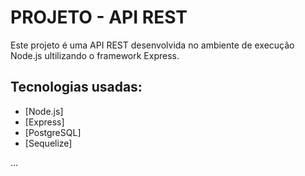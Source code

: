 # PROJETO - API REST

Este projeto é uma API REST desenvolvida no ambiente de execução Node.js ultilizando o framework Express.

## Tecnologias usadas:

* [Node.js]
* [Express]
* [PostgreSQL]
* [Sequelize]

...
